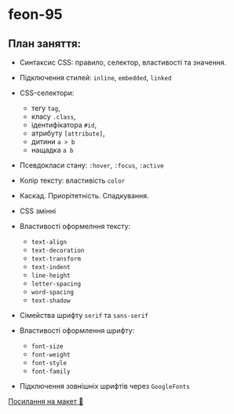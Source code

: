# feon-95

## План заняття:

- Синтаксис CSS: правило, селектор, властивості та значення.
- Підключення стилей: `inline`, `embedded`, `linked`
- CSS-селектори:
  - тегу `tag`,
  - класу `.class`,
  - ідентифікатора `#id`,
  - атрибуту `[attribute]`,
  - дитини `a > b`
  - нащадка `a b`
- Псевдокласи стану: `:hover`, `:focus`, `:active`
- Колір тексту: властивість `color`
- Каскад. Приорітетність. Спадкування.
- CSS змінні

- Властивості оформелння тексту:
  - `text-align`
  - `text-decoration`
  - `text-transform`
  - `text-indent`
  - `line-height`
  - `letter-spacing`
  - `word-spacing`
  - `text-shadow`
- Сімейства шрифту `serif` та `sans-serif`
- Властивості оформлення шрифту:
  - `font-size`
  - `font-weight`
  - `font-style`
  - `font-family`
- Підключення зовнішніх шрифтів через `GoogleFonts`

[Посилання на макет 🍫](https://www.figma.com/file/SHNrA7r9RBXLqDUVYZjL1g/Simply-Chocolate?type=design&node-id=0%3A1&mode=design&t=0xutfboW3E6hIOwz-1)
